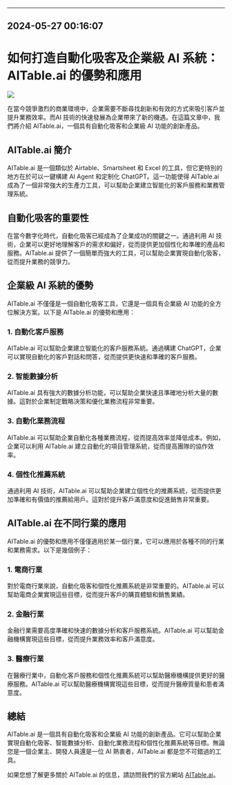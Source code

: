 

---------------------------------------------
2024-05-27 00:16:07
---------------------------------------------

# 如何打造自動化吸客及企業級 AI 系統：AITable.ai 的優勢和應用

![](https://www.aitable.ai/assets/images/logo_dark.png)

在當今競爭激烈的商業環境中，企業需要不斷尋找創新和有效的方式來吸引客戶並提升業務效率。而AI 技術的快速發展為企業帶來了新的機遇。在這篇文章中，我們將介紹 AITable.ai，一個具有自動化吸客和企業級 AI 功能的創新產品。

## AITable.ai 簡介

AITable.ai 是一個類似於 Airtable、Smartsheet 和 Excel 的工具，但它更特別的地方在於可以一鍵構建 AI Agent 和定制化 ChatGPT。這一功能使得 AITable.ai 成為了一個非常強大的生產力工具，可以幫助企業建立智能化的客戶服務和業務管理系統。

## 自動化吸客的重要性

在當今數字化時代，自動化吸客已經成為了企業成功的關鍵之一。通過利用 AI 技術，企業可以更好地理解客戶的需求和偏好，從而提供更加個性化和準確的產品和服務。AITable.ai 提供了一個簡單而強大的工具，可以幫助企業實現自動化吸客，從而提升業務的競爭力。

## 企業級 AI 系統的優勢

AITable.ai 不僅僅是一個自動化吸客工具，它還是一個具有企業級 AI 功能的全方位解決方案。以下是 AITable.ai 的優勢和應用：

### 1. 自動化客戶服務

AITable.ai 可以幫助企業建立智能化的客戶服務系統。通過構建 ChatGPT，企業可以實現自動化的客戶對話和問答，從而提供更快速和準確的客戶服務。

### 2. 智能數據分析

AITable.ai 具有強大的數據分析功能，可以幫助企業快速且準確地分析大量的數據。這對於企業制定戰略決策和優化業務流程非常重要。

### 3. 自動化業務流程

AITable.ai 可以幫助企業自動化各種業務流程，從而提高效率並降低成本。例如，企業可以利用 AITable.ai 建立自動化的項目管理系統，從而提高團隊的協作效率。

### 4. 個性化推薦系統

通過利用 AI 技術，AITable.ai 可以幫助企業建立個性化的推薦系統，從而提供更加準確和有價值的推薦給用戶。這對於提升客戶滿意度和促進銷售非常重要。

## AITable.ai 在不同行業的應用

AITable.ai 的優勢和應用不僅僅適用於某一個行業，它可以應用於各種不同的行業和業務需求。以下是幾個例子：

### 1. 電商行業

對於電商行業來說，自動化吸客和個性化推薦系統是非常重要的。AITable.ai 可以幫助電商企業實現這些目標，從而提升客戶的購買體驗和銷售業績。

### 2. 金融行業

金融行業需要高度準確和快速的數據分析和客戶服務系統。AITable.ai 可以幫助金融機構實現這些目標，從而提升業務效率和客戶滿意度。

### 3. 醫療行業

在醫療行業中，自動化客戶服務和個性化推薦系統可以幫助醫療機構提供更好的醫療服務。AITable.ai 可以幫助醫療機構實現這些目標，從而提升醫療質量和患者滿意度。

## 總結

AITable.ai 是一個具有自動化吸客和企業級 AI 功能的創新產品。它可以幫助企業實現自動化吸客、智能數據分析、自動化業務流程和個性化推薦系統等目標。無論您是一個企業主、開發人員還是一位 AI 熱衷者，AITable.ai 都是您不可錯過的工具。

如果您想了解更多關於 AITable.ai 的信息，請訪問我們的官方網站 [AITable.ai](https://www.aitable.ai)。